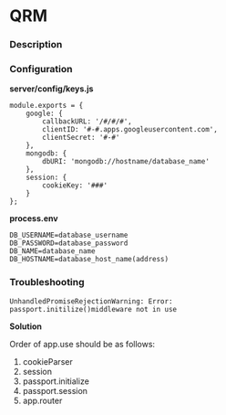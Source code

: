 # QRM

### Description



### Configuration

**server/config/keys.js**
```
module.exports = {
    google: {
        callbackURL: '/#/#/#',
        clientID: '#-#.apps.googleusercontent.com',
        clientSecret: '#-#'
    },
    mongodb: {
        dbURI: 'mongodb://hostname/database_name'
    },
    session: {
        cookieKey: '###'
    }
};
```
**process.env**
``` 
DB_USERNAME=database_username
DB_PASSWORD=database_password
DB_NAME=database_name
DB_HOSTNAME=database_host_name(address)
```

### Troubleshooting

`UnhandledPromiseRejectionWarning: Error: passport.initilize()middleware not in use`

**Solution**

Order of app.use should be as follows:

1. cookieParser
2. session
3. passport.initialize
4. passport.session
5. app.router